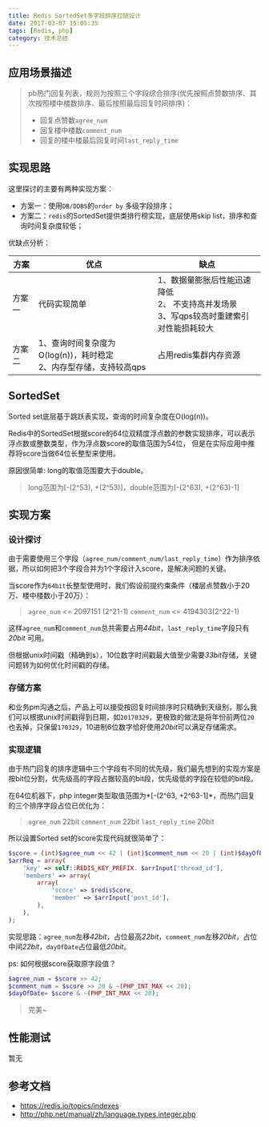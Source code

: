 ```yaml
---
title: Redis SortedSet多字段排序拉链设计
date: 2017-03-07 15:05:35
tags: [Redis, php]
category: 技术总结
---
```



## 应用场景描述

> pb热门回复列表，规则为按照三个字段综合排序(优先按照点赞数排序、其次按照楼中楼数排序、最后按照最后回复时间排序)：
> - 回复点赞数`agree_num`
> - 回复楼中楼数`comment_num`
> - 回复的楼中楼最后回复时间`last_reply_time`

## 实现思路

这里探讨的主要有两种实现方案：

- 方案一：使用`DB/DDBS`的`order by` 多级字段排序；
- 方案二：`redis`的SortedSet提供类排行榜实现，底层使用skip list，排序和查询时间复杂度较低；

<!-- more -->

优缺点分析：

| 方案 |优点 | 缺点 |
| --- | --- | --- |
| 方案一 | 代码实现简单 | 1、数据量膨胀后性能迅速降低<br>2、 不支持高并发场景<br>3、写qps较高时重建索引对性能损耗较大 |
| 方案二 | 1、查询时间复杂度为O(log(n))，耗时稳定 <br>2、内存型存储，支持较高qps | 占用redis集群内存资源 |


## SortedSet

Sorted set底层基于跳跃表实现，查询的时间复杂度在O(log(n))。

Redis中的SortedSet根据score的64位双精度浮点数的参数实现排序，可以表示浮点数或整数类型，作为浮点数score的取值范围为54位， 但是在实际应用中推荐将score当做64位长整型来使用。

原因很简单: long的取值范围要大于double。
> long范围为[-(2^53), +(2^53)]，double范围为[-(2^63), +(2^63)-1]


## 实现方案

### 设计探讨
由于需要使用三个字段（`agree_num/comment_num/last_reply_time`）作为排序依据，所以如何把3个字段合并为1个字段计入score，是解决问题的关键。

当score作为`64bit`长整型使用时，我们假设前提约束条件（楼层点赞数小于20万、楼中楼数小于20万）：
> `agree_num` <= 2097151 (2^21-1)
> `comment_num` <= 4194303(2^22-1)

这样`agree_num`和`comment_num`总共需要占用*44bit*，`last_reply_time`字段只有*20bit* 可用。

但根据unix时间戳（精确到s），10位数字时间戳最大值至少需要*33bit*存储，关键问题转为如何优化时间戳的存储。

### 存储方案

和业务pm沟通之后，产品上可以接受按回复时间排序时只精确到天级别，那么我们可以根据unix时间戳得到日期，如`20170329`，更极致的做法是将年份前两位`20`也去掉，只保留`170329`，10进制6位数字恰好使用*20bit*可以满足存储需求。

### 实现逻辑

由于热门回复的排序逻辑中三个字段有不同的优先级，我们最先想到的实现方案是按bit位分割，优先级高的字段占据较高的bit段，优先级低的字段在较低的bit段。

在64位机器下，php integer类型取值范围为*[-(2^63, +2^63-1]*，而热门回复的三个排序字段占位已优化为：
> `agree_num` 22bit
> `comment_num` 22bit
> `last_reply_time` 20bit

所以设置Sorted set的score实现代码就很简单了：
``` php
$score = (int)$agree_num << 42 | (int)$comment_num << 20 | (int)$dayOfDate;
$arrReq = array(
    'key' => self::REDIS_KEY_PREFIX. $arrInput['thread_id'],
    'members' => array(
        array(
            'score' => $redisScore,
            'member' => $arrInput['post_id'],
        ),
    ),
);
```

实现思路：`agree_num`左移*42bit*，占位最高*22bit*，`comment_num`左移*20bit*，占位中间*22bit*，`dayOfDate`占位最低*20bit*。


ps: 如何根据score获取原字段值？
```php
$agree_num = $score >> 42;
$comment_num = $score >> 20 & ~(PHP_INT_MAX << 20);
$dayOfDate= $score & ~(PHP_INT_MAX << 20);
```
> 完美~

## 性能测试
暂无


## 参考文档

- https://redis.io/topics/indexes
- http://php.net/manual/zh/language.types.integer.php